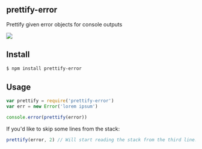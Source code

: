 ## prettify-error

Prettify given error objects for console outputs

![](https://i.cloudup.com/y9mYC3b8t8.png)

## Install

```bash
$ npm install prettify-error
```

## Usage

```js
var prettify = require('prettify-error')
var err = new Error('lorem ipsum')

console.error(prettify(error))
```

If you'd like to skip some lines from the stack:

```js
prettify(error, 2) // Will start reading the stack from the third line.
```
